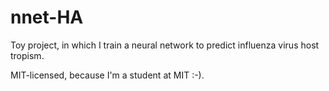 # nnet-HA
Toy project, in which I train a neural network to predict influenza virus host tropism.

MIT-licensed, because I'm a student at MIT :-).
